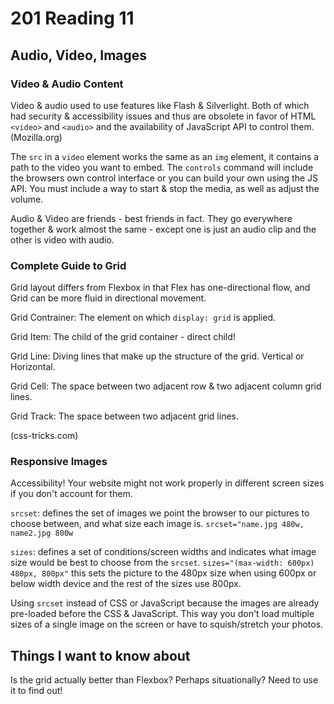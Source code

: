 # 201 Reading 11

## Audio, Video, Images

### Video & Audio Content

Video & audio used to use features like Flash & Silverlight. Both of which had security & accessibility issues and thus are obsolete in favor of HTML `<video>` and `<audio>` and the availability of JavaScript API to control them. (Mozilla.org)

The `src` in a `video` element works the same as an `img` element, it contains a path to the video you want to embed. The `controls` command will include the browsers own control interface or you can build your own using the JS API. You must include a way to start & stop the media, as well as adjust the volume.

Audio & Video are friends - best friends in fact. They go everywhere together & work almost the same - except one is just an audio clip and the other is video with audio.

### Complete Guide to Grid

Grid layout differs from Flexbox in that Flex has one-directional flow, and Grid can be more fluid in directional movement.

Grid Contrainer: The element on which `display: grid` is applied.

Grid Item: The child of the grid container - direct child!

Grid Line: Diving lines that make up the structure of the grid. Vertical or Horizontal.

Grid Cell: The space between two adjacent row & two adjacent column grid lines.

Grid Track: The space between two adjacent grid lines.

(css-tricks.com)

### Responsive Images

Accessibility! Your website might not work properly in different screen sizes if you don't account for them.

`srcset`: defines the set of images we point the browser to our pictures to choose between, and what size each image is. `srcset="name.jpg 480w, name2.jpg 800w`

`sizes`: defines a set of conditions/screen widths and indicates what image size would be best to choose from the `srcset`. `sizes="(max-width: 600px) 480px, 800px"` this sets the picture to the 480px size when using 600px or below width device and the rest of the sizes use 800px.

Using `srcset` instead of CSS or JavaScript because the images are already pre-loaded before the CSS & JavaScript. This way you don't load multiple sizes of a single image on the screen or have to squish/stretch your photos.

## Things I want to know about

Is the grid actually better than Flexbox? Perhaps situationally? Need to use it to find out!
